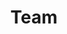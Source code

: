 ---
title: Team
id: team
description: "It's not only about work: it's also about fun. We regularly organise social activities and events. Take a look at our Instagram feed to get an impression!"
menu:
  main:
    title: "Team"
    weight: 30
  footer:
    title: "Team"
---